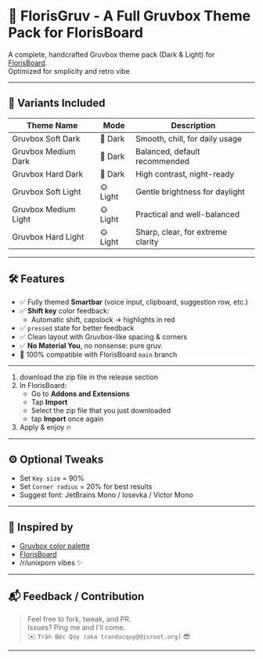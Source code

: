 # 🌈 FlorisGruv - A Full Gruvbox Theme Pack for FlorisBoard

A complete, handcrafted Gruvbox theme pack (Dark & Light) for [FlorisBoard](https://github.com/florisboard/florisboard).  
Optimized for smplicity and retro vibe

---

## 🎨 Variants Included

| Theme Name         | Mode     | Description                       |
|--------------------|----------|-----------------------------------|
| Gruvbox Soft Dark  | 🌚 Dark  | Smooth, chill, for daily usage    |
| Gruvbox Medium Dark| 🌚 Dark  | Balanced, default recommended     |
| Gruvbox Hard Dark  | 🌚 Dark  | High contrast, night-ready        |
| Gruvbox Soft Light | 🌞 Light | Gentle brightness for daylight    |
| Gruvbox Medium Light| 🌞 Light| Practical and well-balanced       |
| Gruvbox Hard Light | 🌞 Light | Sharp, clear, for extreme clarity |

---

## 🛠 Features

- ✅ Fully themed **Smartbar** (voice input, clipboard, suggestion row, etc.)
- ✅ **Shift key** color feedback:
  - Automatic shift, capslock → highlights in red
- ✅ `pressed` state for better feedback
- ✅ Clean layout with Gruvbox-like spacing & corners
- ✅ **No Material You**, no nonsense: pure gruv.
- 🧪 100% compatible with FlorisBoard `main` branch

---

1. download the zip file in the release section
2. In FlorisBoard:
   - Go to **Addons and Extensions**
   - Tap **Import**
   - Select the zip file that you just downloaded
   - tap **Import** once again
3. Apply & enjoy 🔥

---

## ⚙️ Optional Tweaks

- Set `Key size` = 90%
- Set `Corner radius` = 20% for best results
- Suggest font: JetBrains Mono / Iosevka / Victor Mono

---

## 🧠 Inspired by

- [Gruvbox color palette](https://github.com/morhetz/gruvbox)
- [FlorisBoard](https://github.com/florisboard/florisboard)
- /r/unixporn vibes ✨

---

## 📬 Feedback / Contribution

> Feel free to fork, tweak, and PR.  
> Issues? Ping me and I'll come.  
> ✉️ `Trần Đức Qúy (aka tranducquy@disroot.org)` 😎

---
